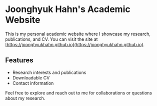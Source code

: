 # Joonghyuk Hahn's Academic Website

This is my personal academic website where I showcase my research, publications, and CV. You can visit the site at [https://joonghyukhahn.github.io](https://joonghyukhahn.github.io).

## Features
- Research interests and publications
- Downloadable CV
- Contact information

Feel free to explore and reach out to me for collaborations or questions about my research.
